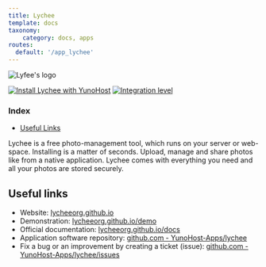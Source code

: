 ```yaml
---
title: Lychee
template: docs
taxonomy:
    category: docs, apps
routes:
  default: '/app_lychee'
---
```


![Lyfee's logo](image://lychee_logo.png?width=80)

[![Install Lychee with YunoHost](https://install-app.yunohost.org/install-with-yunohost.png)](https://install-app.yunohost.org/?app=lychee) [![Integration level](https://dash.yunohost.org/integration/lychee.svg)](https://dash.yunohost.org/appci/app/lychee)

### Index

- [Useful Links](#useful-links)

Lychee is a free photo-management tool, which runs on your server or web-space. Installing is a matter of seconds. Upload, manage and share photos like from a native application. Lychee comes with everything you need and all your photos are stored securely.

## Useful links

 + Website: [lycheeorg.github.io](https://lycheeorg.github.io/)
 + Demonstration: [lycheeorg.github.io/demo](https://lycheeorg.github.io/demo/)
 + Official documentation: [lycheeorg.github.io/docs](https://lycheeorg.github.io/docs/)
 + Application software repository: [github.com - YunoHost-Apps/lychee](https://github.com/YunoHost-Apps/lychee_ynh)
 + Fix a bug or an improvement by creating a ticket (issue): [github.com - YunoHost-Apps/lychee/issues](https://github.com/YunoHost-Apps/lychee_ynh/issues)
